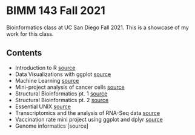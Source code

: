 # BIMM 143 Fall 2021
Bioinformatics class at UC San Diego Fall 2021. 
This is a showcase of my work for this class.

## Contents
- Introduction to R [source](https://github.com/Hopeadams/bimm143/blob/main/BIMM%20143/lab5_bimm143/lab5_bimm143.pdf)
- Data Visualizations with ggplot [source](https://github.com/Hopeadams/bimm143/blob/main/BIMM%20143/lab6_bimm143/Class6.pdf)
- Machine Learning [source](https://github.com/Hopeadams/bimm143/blob/main/lab08_bimm143/lab08_bimm143.pdf) 
- Mini-project analysis of cancer cells [source](https://github.com/Hopeadams/bimm143/blob/main/class09_mini_project2/class09_mini_project.pdf)
- Structural Bioinformatics pt. 1 [source](https://github.com/Hopeadams/bimm143/blob/main/class11_bimm143/class11_bimm143.pdf)
- Structural Bioinformatics pt. 2 [source](https://github.com/Hopeadams/bimm143/blob/main/class11_bimm143/class11_pt2_bimm143.pdf)
- Essential UNIX [source](https://github.com/Hopeadams/bimm143/blob/main/class13_bimm143/class13Unix.pdf)
- Transcriptomics and the analysis of RNA-Seq data [source](https://github.com/Hopeadams/bimm143/blob/main/class15_bimm143/class15_bimm143.pdf)
- Vaccination rate mini project using ggplot and dplyr [source](https://github.com/Hopeadams/bimm143/blob/main/class17_bimm143/class17_bimm143.pdf)
- Genome informatics [source]
